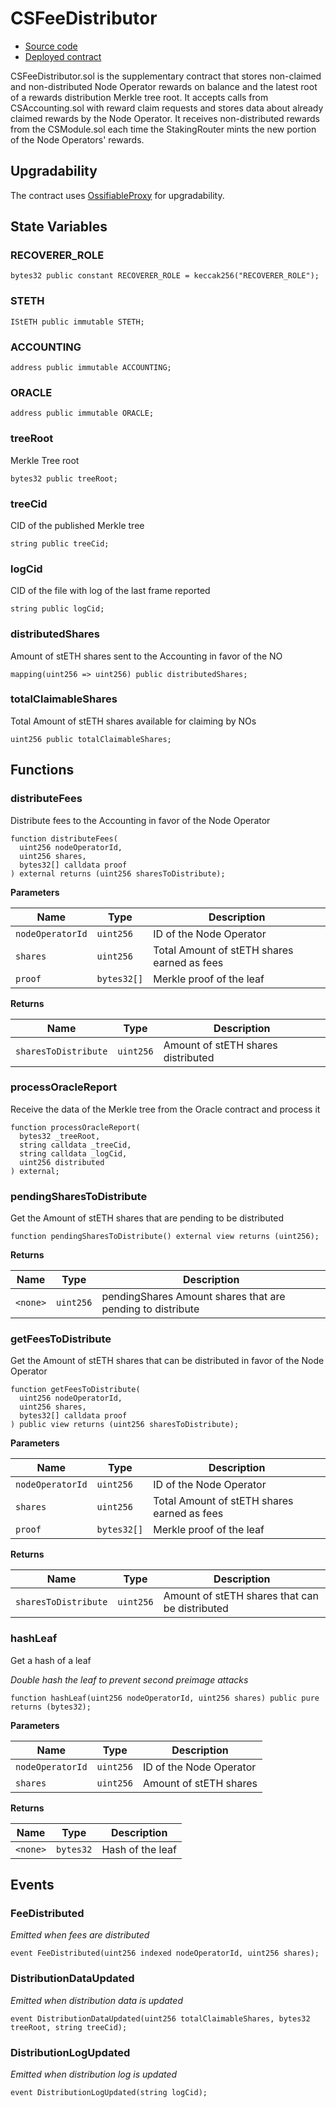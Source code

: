 # CSFeeDistributor

- [Source code](https://github.com/lidofinance/community-staking-module/blob/fa7ba8a0bab685fc924aa1b135b8d59f4c6de497/src/CSFeeDistributor.sol)
- [Deployed contract](https://etherscan.io/address/0xD99CC66fEC647E68294C6477B40fC7E0F6F618D0)

CSFeeDistributor.sol is the supplementary contract that stores non-claimed and non-distributed Node Operator rewards on balance and the latest root of a rewards distribution Merkle tree root. It accepts calls from CSAccounting.sol with reward claim requests and stores data about already claimed rewards by the Node Operator. It receives non-distributed rewards from the CSModule.sol each time the StakingRouter mints the new portion of the Node Operators' rewards.

## Upgradability

The contract uses [OssifiableProxy](contracts/ossifiable-proxy.md) for upgradability.

## State Variables

### RECOVERER_ROLE

```solidity
bytes32 public constant RECOVERER_ROLE = keccak256("RECOVERER_ROLE");
```

### STETH

```solidity
IStETH public immutable STETH;
```

### ACCOUNTING

```solidity
address public immutable ACCOUNTING;
```

### ORACLE

```solidity
address public immutable ORACLE;
```

### treeRoot

Merkle Tree root

```solidity
bytes32 public treeRoot;
```

### treeCid

CID of the published Merkle tree

```solidity
string public treeCid;
```

### logCid

CID of the file with log of the last frame reported

```solidity
string public logCid;
```

### distributedShares

Amount of stETH shares sent to the Accounting in favor of the NO

```solidity
mapping(uint256 => uint256) public distributedShares;
```

### totalClaimableShares

Total Amount of stETH shares available for claiming by NOs

```solidity
uint256 public totalClaimableShares;
```

## Functions

### distributeFees

Distribute fees to the Accounting in favor of the Node Operator

```solidity
function distributeFees(
  uint256 nodeOperatorId,
  uint256 shares,
  bytes32[] calldata proof
) external returns (uint256 sharesToDistribute);
```

**Parameters**

| Name             | Type        | Description                                 |
| ---------------- | ----------- | ------------------------------------------- |
| `nodeOperatorId` | `uint256`   | ID of the Node Operator                     |
| `shares`         | `uint256`   | Total Amount of stETH shares earned as fees |
| `proof`          | `bytes32[]` | Merkle proof of the leaf                    |

**Returns**

| Name                 | Type      | Description                        |
| -------------------- | --------- | ---------------------------------- |
| `sharesToDistribute` | `uint256` | Amount of stETH shares distributed |

### processOracleReport

Receive the data of the Merkle tree from the Oracle contract and process it

```solidity
function processOracleReport(
  bytes32 _treeRoot,
  string calldata _treeCid,
  string calldata _logCid,
  uint256 distributed
) external;
```

### pendingSharesToDistribute

Get the Amount of stETH shares that are pending to be distributed

```solidity
function pendingSharesToDistribute() external view returns (uint256);
```

**Returns**

| Name     | Type      | Description                                                |
| -------- | --------- | ---------------------------------------------------------- |
| `<none>` | `uint256` | pendingShares Amount shares that are pending to distribute |

### getFeesToDistribute

Get the Amount of stETH shares that can be distributed in favor of the Node Operator

```solidity
function getFeesToDistribute(
  uint256 nodeOperatorId,
  uint256 shares,
  bytes32[] calldata proof
) public view returns (uint256 sharesToDistribute);
```

**Parameters**

| Name             | Type        | Description                                 |
| ---------------- | ----------- | ------------------------------------------- |
| `nodeOperatorId` | `uint256`   | ID of the Node Operator                     |
| `shares`         | `uint256`   | Total Amount of stETH shares earned as fees |
| `proof`          | `bytes32[]` | Merkle proof of the leaf                    |

**Returns**

| Name                 | Type      | Description                                    |
| -------------------- | --------- | ---------------------------------------------- |
| `sharesToDistribute` | `uint256` | Amount of stETH shares that can be distributed |

### hashLeaf

Get a hash of a leaf

_Double hash the leaf to prevent second preimage attacks_

```solidity
function hashLeaf(uint256 nodeOperatorId, uint256 shares) public pure returns (bytes32);
```

**Parameters**

| Name             | Type      | Description             |
| ---------------- | --------- | ----------------------- |
| `nodeOperatorId` | `uint256` | ID of the Node Operator |
| `shares`         | `uint256` | Amount of stETH shares  |

**Returns**

| Name     | Type      | Description      |
| -------- | --------- | ---------------- |
| `<none>` | `bytes32` | Hash of the leaf |

## Events

### FeeDistributed

_Emitted when fees are distributed_

```solidity
event FeeDistributed(uint256 indexed nodeOperatorId, uint256 shares);
```

### DistributionDataUpdated

_Emitted when distribution data is updated_

```solidity
event DistributionDataUpdated(uint256 totalClaimableShares, bytes32 treeRoot, string treeCid);
```

### DistributionLogUpdated

_Emitted when distribution log is updated_

```solidity
event DistributionLogUpdated(string logCid);
```
